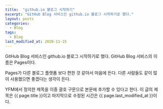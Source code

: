 ```yaml
---
title:  "github.io 블로그 시작하기"
excerpt: "GitHub Blog 서비스인 github.io 블로그 시작하기로 했다."
layout: posts
categories:
  - Blog
tags:
  - Blog
last_modified_at: 2020-11-15
---
```


GitHub Blog 서비스인 github.io 블로그 시작하기로 했다.
GitHub Blog 서비스의 이름은 Pages이다.

Pages가 다른 블로그 플랫폼 보다 편한 것 같아서 마음에 든다.
다른 사람들도 같이 많이 사용했으면 좋겠다는 생각이 든다.

YFM에서 정의한 제목을 이중 괄호 구문으로 본문에 추가할 수 있다고 한다.
이 글의 제목은 {{ page.title }}이고
마지막으로 수정된 시간은 {{ page.last_modified_at }}이다.